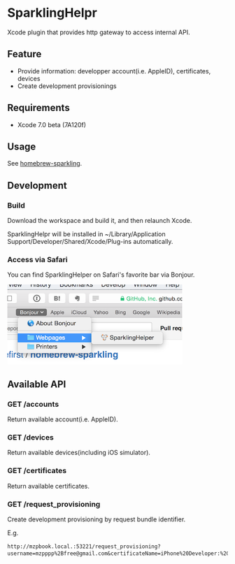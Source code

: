 # SparklingHelpr

Xcode plugin that provides http gateway to access internal API.

## Feature

 * Provide information: developper account(i.e. AppleID), certificates, devices
 * Create development provisionings

## Requirements

 * Xcode 7.0 beta (7A120f)

## Usage

See [homebrew-sparkling](https://github.com/codefirst/homebrew-sparkling).

## Development

### Build
Download the workspace and build it, and then relaunch Xcode.

SparklingHelpr will be installed in ~/Library/Application Support/Developer/Shared/Xcode/Plug-ins automatically.

### Access via Safari

You can find SparklingHelper on Safari's favorite bar via Bonjour.

![](https://raw.githubusercontent.com/codefirst/SparklingHelper/master/doc/bonjour.png)

## Available API

### GET /accounts
Return available account(i.e. AppleID).

### GET /devices
Return available devices(including iOS simulator).

### GET /certificates
Return available certificates.

### GET /request_provisioning
Create development provisioning by request bundle identifier.

E.g.

```
http://mzpbook.local.:53221/request_provisioning?username=mzpppp%2Bfree@gmail.com&certificateName=iPhone%20Developer:%20mzpppp%2Bfree@gmail.com%20(78KR9QS4P3)&deviceName=mzpPhone&bundleIdentifier=jp.mzp.Hello2
```
